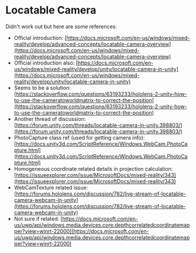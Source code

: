 # Locatable Camera

Didn't work out but here are some references:

* Official introduction: [https://docs.microsoft.com/en-us/windows/mixed-reality/develop/advanced-concepts/locatable-camera-overview](https://docs.microsoft.com/en-us/windows/mixed-reality/develop/advanced-concepts/locatable-camera-overview)
* Official introduction also: [https://docs.microsoft.com/en-us/windows/mixed-reality/develop/unity/locatable-camera-in-unity](https://docs.microsoft.com/en-us/windows/mixed-reality/develop/unity/locatable-camera-in-unity)
* Seems to be a solution: [https://stackoverflow.com/questions/63193233/hololens-2-unity-how-to-use-the-cameratoworldmatrix-to-correct-the-position](https://stackoverflow.com/questions/63193233/hololens-2-unity-how-to-use-the-cameratoworldmatrix-to-correct-the-position)
* Another thread of discussion: [https://forum.unity.com/threads/locatable-camera-in-unity.398803/](https://forum.unity.com/threads/locatable-camera-in-unity.398803/)
* PhotoCapture class ref (used for getting camera info): [https://docs.unity3d.com/ScriptReference/Windows.WebCam.PhotoCapture.html](https://docs.unity3d.com/ScriptReference/Windows.WebCam.PhotoCapture.html)
* Homogeneous coordinate related details in projection calculation: [https://issueexplorer.com/issue/MicrosoftDocs/mixed-reality/343](https://issueexplorer.com/issue/MicrosoftDocs/mixed-reality/343)
* WebCamTexture related issue: [https://forums.hololens.com/discussion/782/live-stream-of-locatable-camera-webcam-in-unity](https://forums.hololens.com/discussion/782/live-stream-of-locatable-camera-webcam-in-unity)
* Not sure if related: [https://docs.microsoft.com/en-us/uwp/api/windows.media.devices.core.depthcorrelatedcoordinatemapper?view=winrt-22000](https://docs.microsoft.com/en-us/uwp/api/windows.media.devices.core.depthcorrelatedcoordinatemapper?view=winrt-22000)
